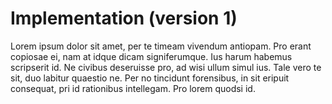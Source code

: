 # Implementation (version 1)

Lorem ipsum dolor sit amet, per te timeam vivendum antiopam. Pro erant copiosae ei, nam at idque dicam signiferumque. Ius harum habemus scripserit id. Ne civibus deseruisse pro, ad wisi ullum simul ius. Tale vero te sit, duo labitur quaestio ne. Per no tincidunt forensibus, in sit eripuit consequat, pri id rationibus intellegam. Pro lorem quodsi id.
